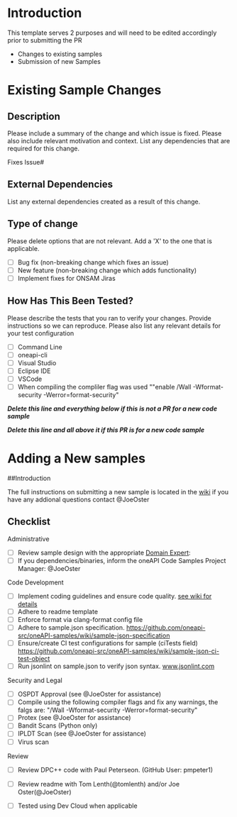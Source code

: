 # Introduction
This template serves 2 purposes and will need to be edited accordingly prior to submitting the PR
- Changes to existing samples
- Submission of new Samples

# Existing Sample Changes
## Description

Please include a summary of the change and which issue is fixed. Please also include relevant motivation and context. List any dependencies that are required for this change.

Fixes Issue# 

## External Dependencies

List any external dependencies created as a result of this change.

## Type of change

Please delete options that are not relevant. Add a 'X' to the one that is applicable. 

- [ ] Bug fix (non-breaking change which fixes an issue)
- [ ] New feature (non-breaking change which adds functionality)
- [ ] Implement fixes for ONSAM Jiras

## How Has This Been Tested?

Please describe the tests that you ran to verify your changes. Provide instructions so we can reproduce. Please also list any relevant details for your test configuration

- [ ] Command Line
- [ ] oneapi-cli
- [ ] Visual Studio
- [ ] Eclipse IDE
- [ ] VSCode
- [ ] When compiling the compliler flag was used ""enable /Wall -Wformat-security -Werror=format-security"

**_Delete this line and everything below if this is not a PR for a new code sample_**

**_Delete this line and all above it if this PR is for a new code sample_**
# Adding a New samples
##Introduction

The full instructions on submitting a new sample is located in the [wiki](https://github.com/oneapi-src/oneAPI-samples/wiki/Contributing-a-New-Sample) if you have any addional questions contact @JoeOster

## Checklist
Administrative
- [ ] Review sample design with the appropriate [Domain Expert](https://github.com/oneapi-src/oneAPI-samples/wiki/Reviewers-and-Domain-Experts): <insert Name Here>
- [ ] If you dependencies/binaries, inform the oneAPI Code Samples Project Manager: @JoeOster

Code Development
- [ ] Implement coding guidelines and ensure code quality. [see wiki for details](https://github.com/oneapi-src/oneAPI-samples/wiki/General-Code-Guidelines)
- [ ] Adhere to readme template 
- [ ] Enforce format via clang-format config file
- [ ] Adhere to sample.json specification. https://github.com/oneapi-src/oneAPI-samples/wiki/sample-json-specification
- [ ] Ensure/create CI test configurations for sample (ciTests field) https://github.com/oneapi-src/oneAPI-samples/wiki/sample-json-ci-test-object
- [ ] Run jsonlint on sample.json to verify json syntax. www.jsonlint.com

Security and Legal
- [ ] OSPDT Approval (see @JoeOster for assistance)
- [ ] Compile using the following compiler flags and fix any warnings, the falgs are: "/Wall -Wformat-security -Werror=format-security"
- [ ] Protex (see @JoeOster for assistance)
- [ ] Bandit Scans (Python only)
- [ ] IPLDT Scan (see @JoeOster for assistance)
- [ ] Virus scan

Review
- [ ] Review DPC++ code with Paul Peterseon. (GitHub User: pmpeter1)
- [ ] Review readme with Tom Lenth(@tomlenth) and/or Joe Oster(@JoeOster)
- [ ] Tested using Dev Cloud when applicable

